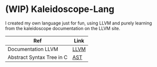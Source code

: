# (WIP) Kaleidoscope-Lang

I created my own language just for fun, using LLVM and purely learning from the kaleidoscope documentation on the LLVM site.

|Ref | Link |
| --- | ----------- |
| Documentation LLVM | [LLVM](https://llvm.org/docs/tutorial/MyFirstLanguageFrontend/LangImpl01.html) | 
| Abstract Syntax Tree in C | [AST](https://keleshev.com/abstract-syntax-tree-an-example-in-c/) |
